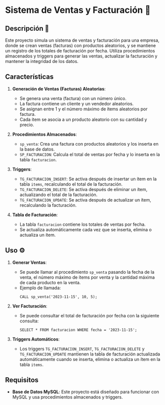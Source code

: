 # Sistema de Ventas y Facturación 🧾

## Descripción 📂

Este proyecto simula un sistema de ventas y facturación para una empresa, donde se crean ventas (facturas) con productos aleatorios, y se mantiene un registro de los totales de facturación por fecha. Utiliza procedimientos almacenados y triggers para generar las ventas, actualizar la facturación y mantener la integridad de los datos.

## Características

1. **Generación de Ventas (Facturas) Aleatorias**:  
   - Se genera una venta (factura) con un número único.
   - La factura contiene un cliente y un vendedor aleatorios.
   - Se asignan entre 1 y el número máximo de ítems aleatorios por factura.
   - Cada ítem se asocia a un producto aleatorio con su cantidad y precio.

2. **Procedimientos Almacenados**:  
   - `sp_venta`: Crea una factura con productos aleatorios y los inserta en la base de datos.
   - `SP_FACTURACION`: Calcula el total de ventas por fecha y lo inserta en la tabla `facturacion`.

3. **Triggers**:  
   - `TG_FACTURACION_INSERT`: Se activa después de insertar un ítem en la tabla `items`, recalculando el total de la facturación.
   - `TG_FACTURACION_DELETE`: Se activa después de eliminar un ítem, actualizando el total de la facturación.
   - `TG_FACTURACION_UPDATE`: Se activa después de actualizar un ítem, recalculando la facturación.

4. **Tabla de Facturación**:  
   - La tabla `facturacion` contiene los totales de ventas por fecha.
   - Se actualiza automáticamente cada vez que se inserta, elimina o actualiza un ítem.

## Uso ⚙️

1. **Generar Ventas**:  
   - Se puede llamar al procedimiento `sp_venta` pasando la fecha de la venta, el número máximo de ítems por venta y la cantidad máxima de cada producto en la venta.
   - Ejemplo de llamada:
     ```
     CALL sp_venta('2023-11-15', 10, 5);
     ```

2. **Ver Facturación**:  
   - Se puede consultar el total de facturación por fecha con la siguiente consulta:
     ```
     SELECT * FROM facturacion WHERE fecha = '2023-11-15';
     ```

3. **Triggers Automáticos**:  
   - Los triggers `TG_FACTURACION_INSERT`, `TG_FACTURACION_DELETE` y `TG_FACTURACION_UPDATE` mantienen la tabla de facturación actualizada automáticamente cuando se inserta, elimina o actualiza un ítem en la tabla `items`.

## Requisitos

- **Base de Datos MySQL**: Este proyecto está diseñado para funcionar con MySQL y usa procedimientos almacenados y triggers.

  
